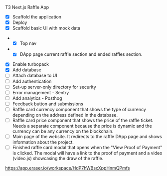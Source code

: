 T3 Next.js Raffle App

- [x] Scaffold the application
- [x] Deploy
- [x] Scaffold basic UI with mock data
- - [x] Top nav
- - [x] DApp page current raffle section and ended raffles section.
- [x] Enable turbopack
- [x] Add database
- [ ] Attach database to UI
- [ ] Add authentication
- [ ] Set-up server-only directory for security
- [ ] Error management - Sentry
- [ ] Add analytics - Posthog
- [ ] Feedback button and submissions
- [ ] Raffle card currency component that shows the type of currency depending on the address defined in the database.
- [ ] Raffle card price component that shows the price of the raffle ticket. Needs a separate component because the price is dynamic and the currency can be any currency on the blockchain.
- [ ] Main page of the website. It redirects to the raffle DApp page and shows information about the project.
- [ ] Finished raffle card modal that opens when the "View Proof of Payment" is clicked. The modal will have a link to the proof of payment and a video (video.js) showcasing the draw of the raffle.

https://app.eraser.io/workspace/HdP7hWBsxXppHnmQPmfs

